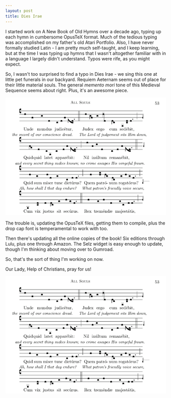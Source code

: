 ```yaml
---
layout: post
title: Dies Irae
---
```


I started work on A New Book of Old Hymns over a decade ago, typing up each hymn in cumbersome OpusTeX format. Much of the tedious typing was accomplished on my father's old Atari Portfolio. Also, I have never formally studied Latin - I am pretty much self-taught, and I keep learning, but at the time I was typing up hymns that I wasn't altogether familiar with in a language I largely didn't understand. Typos were rife, as you might expect.

So, I wasn't too surprised to find a typo in Dies Irae - we sing this one at little pet funerals in our backyard. Requiem Aeternam seems out of place for their little material souls. The general _memento mori_ tone of this Medieval Sequence seems about right. Plus, it's an awesome piece.

![Spot the typo](/img/rogatorus.png)

The trouble is, updating the OpusTeX files, getting them to compile, plus the drop cap font is temperamental to work with too.

Then there's updating all the online copies of the book! Six editions through Lulu, plus one through Amazon. The Selz widget is easy enough to update, though I'm thinking about moving over to Gumroad.

So, that's the sort of thing I'm working on now.

Our Lady, Help of Christians, pray for us!

![All fixed](/img/rogatorus.png)
